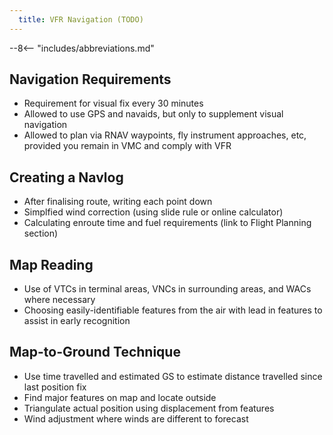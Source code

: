 ```yaml
---
  title: VFR Navigation (TODO)
---
```


--8<-- "includes/abbreviations.md"

## Navigation Requirements
- Requirement for visual fix every 30 minutes
- Allowed to use GPS and navaids, but only to supplement visual navigation
- Allowed to plan via RNAV waypoints, fly instrument approaches, etc, provided you remain in VMC and comply with VFR

## Creating a Navlog
- After finalising route, writing each point down
- Simplfied wind correction (using slide rule or online calculator)
- Calculating enroute time and fuel requirements (link to Flight Planning section)

## Map Reading
- Use of VTCs in terminal areas, VNCs in surrounding areas, and WACs where necessary
- Choosing easily-identifiable features from the air with lead in features to assist in early recognition

## Map-to-Ground Technique
- Use time travelled and estimated GS to estimate distance travelled since last position fix
- Find major features on map and locate outside
- Triangulate actual position using displacement from features
- Wind adjustment where winds are different to forecast